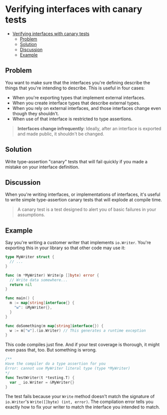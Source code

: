 # Verifying interfaces with canary tests

- [Verifying interfaces with canary tests](#verifying-interfaces-with-canary-tests)
  - [Problem](#problem)
  - [Solution](#solution)
  - [Discussion](#discussion)
  - [Example](#example)

## Problem

You want to make sure that the interfaces you're defining describe the things that you're intending to describe. This is useful in four cases:

* When you're exporting types that implement external interfaces.
* When you create interface types that describe external types.
* When you rely on external interfaces, and those interfaces change even though they shouldn't.
* When use of that interface is restricted to type assertions.

> **Interfaces change infrequently**: Ideally, after an interface is exported and made public, it shouldn't be changed.

## Solution

Write type-assertion "canary" tests that will fail quickly if you made a mistake on your interface definition.

## Discussion

When you're writing interfaces, or implementations of interfaces, it's useful to write simple type-assertion canary tests that will explode at compile time.

> A canary test is a test designed to alert you of basic failures in your assumptions.

## Example

Say you're writing a customer writer that implements `io.Writer`. You're exporting this in your library so that other code may use it:

```go
type MyWriter struct {
  // ...
}

func (m *MyWriter) Write(p []byte) error {
  // Write data somewhere...
  return nil
}

func main() {
  m := map[string]interface{} {
    "w": &MyWriter{},
  }
}

func doSomething(m map[string]interface{}) {
  w := m["w"].(io.Writer) // This generates a runtime exception
}
```

This code compiles just fine. And if your test coverage is thorough, it might even pass that, too. But something is wrong.

```go
/**
Have the compiler do a type assertion for you
Error: cannot use MyWriter literal type (type *MyWriter)
*/
func TestWriter(t *testing.T) {
  var _ io.Writer = &MyWriter{}
}
```

The test fails because your `Write` method doesn't match the signature of `io.Writer`'s `Write([]byte) (int, error)`. The compilation error tells you exactly how to fix your writer to match the interface you intended to match.
